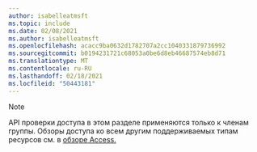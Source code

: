 ```yaml
---
author: isabelleatmsft
ms.topic: include
ms.date: 02/08/2021
ms.author: isabelleatmsft
ms.openlocfilehash: acacc9ba0632d1782707a2cc1040331879736992
ms.sourcegitcommit: b0194231721c68053a0be6d8eb46687574eb8d71
ms.translationtype: MT
ms.contentlocale: ru-RU
ms.lasthandoff: 02/18/2021
ms.locfileid: "50443181"
---
```

<!-- markdownlint-disable MD041-->

>[!NOTE]
>API проверки доступа в этом разделе применяются только к членам группы. Обзоры доступа ко всем другим поддерживаемых типам ресурсов см. в [обзоре Access.](accessreviews-root.md)
